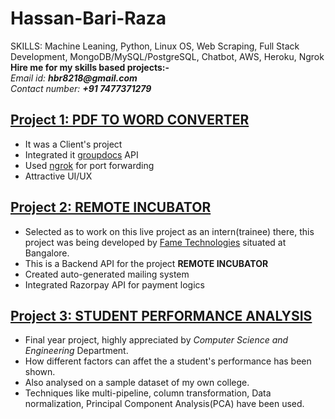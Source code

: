 # Hassan-Bari-Raza
SKILLS: Machine Leaning, Python, Linux OS, Web Scraping, Full Stack Development, MongoDB/MySQL/PostgreSQL, Chatbot, AWS, Heroku, Ngrok <br />
**Hire me for my skills based projects:-** <br />
_Email id:_ **_hbr8218@gmail.com_** <br />
_Contact number:_ **_+91 7477371279_**

## [Project 1: PDF TO WORD CONVERTER](https://github.com/hbr8218/pdfdocx)
- It was a Client's project
- Integrated it [groupdocs](https://www.groupdocs.com) API
- Used [ngrok](https://www.ngrok.com) for port forwarding
- Attractive UI/UX


## [Project 2: REMOTE INCUBATOR](https://github.com/hbr8218/remote-incubator)
- Selected as to work on this live project as an intern(trainee) there, this project was being developed by [Fame Technologies](http://fametechnologies.in/) situated at Bangalore.
- This is a Backend API for the project **REMOTE INCUBATOR** 
- Created auto-generated mailing system
- Integrated Razorpay API for payment logics


## [Project 3: STUDENT PERFORMANCE ANALYSIS](https://github.com/hbr8218/student-performance-analysis-using-machine-learning)
- Final year project, highly appreciated by _Computer Science and Engineering_ Department.
- How different factors can affet the a student's performance has been shown.
- Also analysed on a sample dataset of my own college.
- Techniques like multi-pipeline, column transformation, Data normalization, Principal Component Analysis(PCA) have been used.
